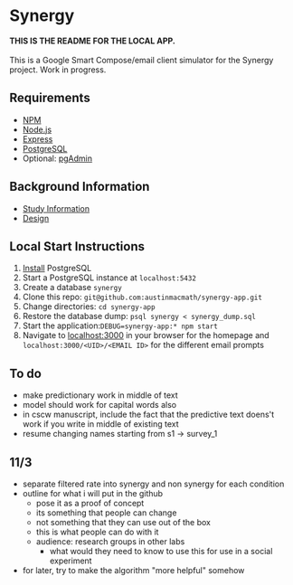 # Synergy
**THIS IS THE README FOR THE LOCAL APP.**<br><br>
This is a Google Smart Compose/email client simulator for the Synergy project. Work in progress.

## Requirements
* [NPM](https://www.npmjs.com/)
* [Node.js](https://nodejs.org/en/)
* [Express](https://expressjs.com/)
* [PostgreSQL](https://www.postgresql.org/)
* Optional: [pgAdmin](https://www.pgadmin.org/)

## Background Information
* [Study Information](https://docs.google.com/document/d/1pITKxX8v58MLusvwPeIaSM7F8YYrLQISV1gCkjubNV0)
* [Design](https://docs.google.com/document/d/1poJQO2GKQ6j3X6-B_ka_6YI4fTV3rGEd9f98XrYKm0M)

## Local Start Instructions
1. [Install](https://www.postgresql.org/download/) PostgreSQL
2. Start a PostgreSQL instance at `localhost:5432`
3. Create a database `synergy` 
4. Clone this repo: `git@github.com:austinmacmath/synergy-app.git`
5. Change directories: `cd synergy-app`
6. Restore the database dump: `psql synergy < synergy_dump.sql`
7. Start the application:`DEBUG=synergy-app:* npm start`
8. Navigate to [localhost:3000](http://localhost:3000) in your browser for the homepage and `localhost:3000/<UID>/<EMAIL ID>` for the different email prompts

## To do 
* make predictionary work in middle of text
* model should work for capital words also
* in cscw manuscript, include the fact that the predictive text doens't work if you write in middle of existing text
* resume changing names starting from s1 -> survey_1


## 11/3
* separate filtered rate into synergy and non synergy for each condition
* outline for what i will put in the github
    * pose it as a proof of concept
    * its something that people can change
    * not something that they can use out of the box
    * this is what people can do with it
    * audience: research groups in other labs
        * what would they need to know to use this for use in a social experiment
* for later, try to make the algorithm "more helpful" somehow